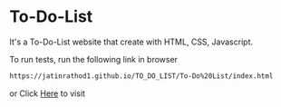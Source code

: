 # To-Do-List
It's a To-Do-List website that create with HTML, CSS, Javascript.

To run tests, run the following link in browser

```bash
https://jatinrathod1.github.io/TO_DO_LIST/To-Do%20List/index.html
```
or
Click [Here](https://jatinrathod1.github.io/TO_DO_LIST/To-Do%20List/index.html) to visit
